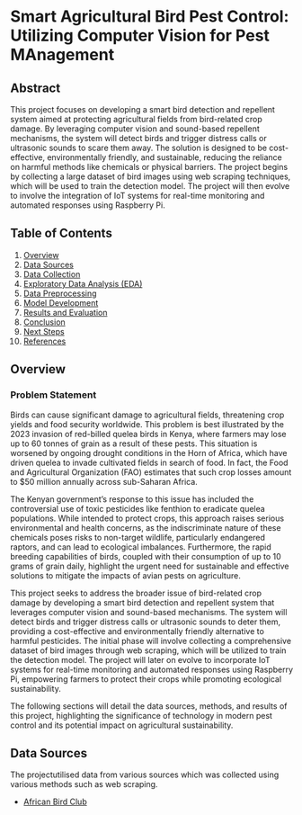 # Smart Agricultural Bird Pest Control: Utilizing Computer Vision for Pest MAnagement

## Abstract
This project focuses on developing a smart bird detection and repellent system aimed at protecting agricultural fields from bird-related crop damage. By leveraging computer vision and sound-based repellent mechanisms, the system will detect birds and trigger distress calls or ultrasonic sounds to scare them away. The solution is designed to be cost-effective, environmentally friendly, and sustainable, reducing the reliance on harmful methods like chemicals or physical barriers. The project begins by collecting a large dataset of bird images using web scraping techniques, which will be used to train the detection model. The project will then evolve to involve the integration of IoT systems for real-time monitoring and automated responses using Raspberry Pi.

## Table of Contents
1. [Overview](#overview)
2. [Data Sources](#data-sources)
3. [Data Collection](#data-collection)
4. [Exploratory Data Analysis (EDA)](#exploratory-data-analysis-eda)
5. [Data Preprocessing](#data-preprocessing)
6. [Model Development](#model-development)
7. [Results and Evaluation](#results-and-evaluation)
8. [Conclusion](#conclusion)
9. [Next Steps](#next-steps)
10. [References](#references)

## Overview

### Problem Statement
Birds can cause significant damage to agricultural fields, threatening crop yields and food security worldwide. This problem is best illustrated by the 2023 invasion of red-billed quelea birds in Kenya, where farmers may lose up to 60 tonnes of grain as a result of these pests. This situation is worsened by ongoing drought conditions in the Horn of Africa, which have driven quelea to invade cultivated fields in search of food. In fact, the Food and Agricultural Organization (FAO) estimates that such crop losses amount to $50 million annually across sub-Saharan Africa.

The Kenyan government’s response to this issue has included the controversial use of toxic pesticides like fenthion to eradicate quelea populations. While intended to protect crops, this approach raises serious environmental and health concerns, as the indiscriminate nature of these chemicals poses risks to non-target wildlife, particularly endangered raptors, and can lead to ecological imbalances. Furthermore, the rapid breeding capabilities of birds, coupled with their consumption of up to 10 grams of grain daily, highlight the urgent need for sustainable and effective solutions to mitigate the impacts of avian pests on agriculture.

This project seeks to address the broader issue of bird-related crop damage by developing a smart bird detection and repellent system that leverages computer vision and sound-based mechanisms. The system will detect birds and trigger distress calls or ultrasonic sounds to deter them, providing a cost-effective and environmentally friendly alternative to harmful pesticides. The initial phase will involve collecting a comprehensive dataset of bird images through web scraping, which will be utilized to train the detection model. The project will later on evolve to incorporate IoT systems for real-time monitoring and automated responses using Raspberry Pi, empowering farmers to protect their crops while promoting ecological sustainability.

The following sections will detail the data sources, methods, and results of this project, highlighting the significance of technology in modern pest control and its potential impact on agricultural sustainability.

## Data Sources

The projectutilised data from various sources which was collected using various methods such as web scraping.

- [African Bird Club](https://www.africanbirdclub.org/)


